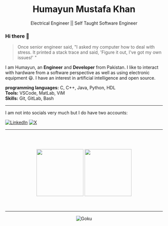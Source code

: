 <h1 align="center">Humayun Mustafa Khan</h1>
<p align="center">Electrical Engineer || Self Taught Software Engineer </p>

### Hi there 👋

> Once senior engineer said, "I asked my computer how to deal with stress. 
> It printed a stack trace and said, 'Figure it out, I've got my own issues!' "

I am Humayun, an **Engineer** and **Developer** from Pakistan. I like to interact with hardware from a software perspective as well as using electronic equipment 😃.
I have an interest in artificial intelligence and open source. 

**programming languages:** C, C++, Java, Python, HDL<br>
**Tools:** VSCode, MatLab, ViM<br>
**Skills:** Git, GitLab, Bash

----

I am not into socials very much but I do have two accounts:

[![LinkedIn](https://img.shields.io/badge/LinkedIn-0077B5?style=for-the-badge&logo=linkedin&logoColor=white)](https://www.linkedin.com/in/humayun-mustafa-6a545525b/)
[![X](https://img.shields.io/badge/X-0077B5?style=for-the-badge&logo=X&logoColor=black)](https://twitter.com/HumayunOhm)

----

 <br>
 <br>
 <p align="center">
  <img height="150" src="https://github-readme-stats.vercel.app/api/top-langs/?username=HumayunMustafa&count_private=true&layout=compact&hide=html&theme=dracula"/>
 
  
  <img height="150" src="https://github-readme-stats.vercel.app/api?username=HumayunMustafa&count_private=true&show_icons=true&theme=dracula&include_all_commits=true"/>
  </P><br>

  ----

<div align=center>

![Goku](https://i.pinimg.com/originals/4c/f1/23/4cf123511f3874babb3b2ddee9448219.gif)
  
</div>
